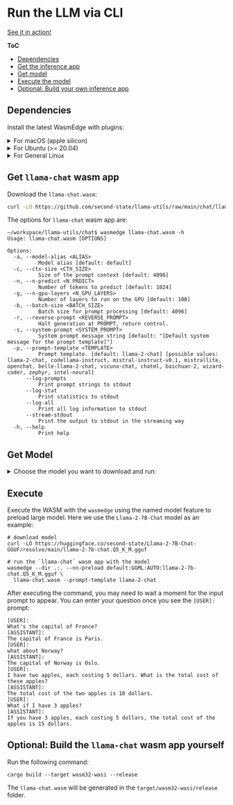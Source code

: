 # Run the LLM via CLI

[See it in action!](https://x.com/juntao/status/1705588244602114303)

**ToC**

* [Dependencies](#dependencies)
* [Get the inference app](#get-llama-chat-wasm-app )
* [Get model](#get-model)
* [Execute the model](#execute)
* [Optional: Build your own inference app](#optional-build-the-llama-chat-wasm-app-yourself)

## Dependencies

Install the latest WasmEdge with plugins:

<details> <summary> For macOS (apple silicon) </summary>

```console
# install WasmEdge-0.13.4 with wasi-nn-ggml plugin
curl -sSf https://raw.githubusercontent.com/WasmEdge/WasmEdge/master/utils/install.sh | bash -s -- --plugin wasi_nn-ggml

# Assuming you use zsh (the default shell on macOS), run the following command to activate the environment
source $HOME/.zshenv
```

</details>

<details> <summary> For Ubuntu (>= 20.04) </summary>

```console
# install libopenblas-dev
apt update && apt install -y libopenblas-dev

# install WasmEdge-0.13.4 with wasi-nn-ggml plugin
curl -sSf https://raw.githubusercontent.com/WasmEdge/WasmEdge/master/utils/install.sh | bash -s -- --plugin wasi_nn-ggml

# Assuming you use bash (the default shell on Ubuntu), run the following command to activate the environment
source $HOME/.bashrc
```

</details>

<details> <summary> For General Linux </summary>

```console
# install WasmEdge-0.13.4 with wasi-nn-ggml plugin
curl -sSf https://raw.githubusercontent.com/WasmEdge/WasmEdge/master/utils/install.sh | bash -s -- --plugin wasi_nn-ggml

# Assuming you use bash (the default shell on Ubuntu), run the following command to activate the environment
source $HOME/.bashrc
```

</details>

## Get `llama-chat` wasm app

Download the `llama-chat.wasm`:

```bash
curl -LO https://github.com/second-state/llama-utils/raw/main/chat/llama-chat.wasm
```

The options for `llama-chat` wasm app are:

```console
~/workspace/llama-utils/chat$ wasmedge llama-chat.wasm -h
Usage: llama-chat.wasm [OPTIONS]

Options:
  -a, --model-alias <ALIAS>
          Model alias [default: default]
  -c, --ctx-size <CTX_SIZE>
          Size of the prompt context [default: 4096]
  -n, --n-predict <N_PRDICT>
          Number of tokens to predict [default: 1024]
  -g, --n-gpu-layers <N_GPU_LAYERS>
          Number of layers to run on the GPU [default: 100]
  -b, --batch-size <BATCH_SIZE>
          Batch size for prompt processing [default: 4096]
  -r, --reverse-prompt <REVERSE_PROMPT>
          Halt generation at PROMPT, return control.
  -s, --system-prompt <SYSTEM_PROMPT>
          System prompt message string [default: "[Default system message for the prompt template]"]
  -p, --prompt-template <TEMPLATE>
          Prompt template. [default: llama-2-chat] [possible values: llama-2-chat, codellama-instruct, mistral-instruct-v0.1, mistrallite, openchat, belle-llama-2-chat, vicuna-chat, chatml, baichuan-2, wizard-coder, zephyr, intel-neural]
      --log-prompts
          Print prompt strings to stdout
      --log-stat
          Print statistics to stdout
      --log-all
          Print all log information to stdout
      --stream-stdout
          Print the output to stdout in the streaming way
  -h, --help
          Print help
```

## Get Model

<details> <summary> Choose the model you want to download and run: </summary>

| Models       | Prompt template       |
|--------------------------------------------------------------------------------------------------------------------------------------|-----------------------|
| Llama-2-7B-Chat ([download here](https://huggingface.co/second-state/Llama-2-7B-Chat-GGUF/resolve/main/llama-2-7b-chat.Q5_K_M.gguf)) | -p llama-2-chat       |
| Llama-2-13B-Chat ([download here](https://huggingface.co/second-state/Llama-2-13B-Chat-GGUF/resolve/main/llama-2-13b-chat.Q5_K_M.gguf))                                                                                                                    | -p llama-2-chat       |
| CodeLlama-13B-Instruct ([download here](https://huggingface.co/second-state/CodeLlama-13B-Instruct-GGUF/resolve/main/codellama-13b-instruct.Q4_0.gguf))      | -p codellama-instruct |
| BELLE-Llama2-13B-Chat ([download here](https://huggingface.co/second-state/BELLE-Llama2-13B-Chat-0.4M-GGUF/resolve/main/BELLE-Llama2-13B-Chat-0.4M-ggml-model-q4_0.gguf)) |     -p belle-llama-2-chat    |
| Mistral-7B-Instruct-v0.1 ([download here](https://huggingface.co/second-state/Mistral-7B-Instruct-v0.1-GGUF/resolve/main/mistral-7b-instruct-v0.1.Q5_K_M.gguf))   |    -p mistral-instruct-v0.1    |
| MistralLite-7B ([download here](https://huggingface.co/second-state/MistralLite-7B-GGUF/resolve/main/mistrallite.Q5_K_M.gguf))  |                 -p mistrallite  |
|  OpenChat-3.5 ([download here](https://huggingface.co/second-state/OpenChat-3.5-GGUF/resolve/main/openchat_3.5.Q5_K_M.gguf))   |                -p openchat -r '<|end_of_turn|>' |
|  Wizard-Vicuna ([download here](https://huggingface.co/second-state/wizard-vicuna-13B-GGUF/resolve/main/wizard-vicuna-13b-ggml-model-q8_0.gguf))   |  -p vicuna-chat |
|  CausalLM-14B ([download here](https://huggingface.co/second-state/CausalLM-14B-GGUF/resolve/main/causallm_14b.Q5_1.gguf))   |  -p chatml |
|  TinyLlama-1.1B-Chat-v0.3 ([download here](https://huggingface.co/second-state/TinyLlama-1.1B-Chat-v0.3-GGUF/resolve/main/tinyllama-1.1b-chat-v0.3.Q5_K_M.gguf))   |  -p chatml |
|  Baichuan2-13B-Chat ([download here](https://huggingface.co/second-state/Baichuan2-13B-Chat-GGUF/resolve/main/Baichuan2-13B-Chat-ggml-model-q4_0.gguf))   | -p baichuan-2 -r '用户:'|
|  Baichuan2-7B-Chat ([download here](https://huggingface.co/second-state/Baichuan2-7B-Chat-GGUF/resolve/main/Baichuan2-13B-Chat-ggml-model-q4_0.gguf))   | -p baichuan-2 -r '用户:'|
|  OpenHermes-2.5-Mistral-7B ([download here](https://huggingface.co/second-state/OpenHermes-2.5-Mistral-7B-GGUF/resolve/main/openhermes-2.5-mistral-7b.Q5_K_M.gguf))   | -p chatml -r '<|im_end|>'|
|  Dolphin-2.2-Yi-34B ([download here](https://huggingface.co/second-state/Dolphin-2.2-Yi-34B-GGUF/resolve/main/dolphin-2.2-yi-34b-ggml-model-q4_0.gguf))   | -p chatml -r '<|im_end|>' -s 'You are a helpful AI assistant'|
|  Dolphin-2.2-Mistral-7B ([download here](https://huggingface.co/second-state/Dolphin-2.2-Mistral-7B-GGUF/resolve/main/dolphin-2.2-mistral-7b-ggml-model-q4_0.gguf))   | -p chatml -r '<|im_end|>'|
|  Dolphin-2.2.1-Mistral-7B ([download here](https://huggingface.co/second-state/Dolphin-2.2.1-Mistral-7B/resolve/main/dolphin-2.2.1-mistral-7b-ggml-model-q4_0.gguf))   | -p chatml -r '<|im_end|>'|
|  Samantha-1.2-Mistral-7B ([download here](https://huggingface.co/second-state/Samantha-1.2-Mistral-7B/resolve/main/samantha-1.2-mistral-7b-ggml-model-q4_0.gguf))   | -p chatml -r '<|im_end|>'|
|  Dolphin-2.1-Mistral-7B ([download here](https://huggingface.co/second-state/Dolphin-2.1-Mistral-7B-GGUF/resolve/main/dolphin-2.1-mistral-7b-ggml-model-q4_0.gguf))   | -p chatml -r '<|im_end|>'|
|  Dolphin-2.0-Mistral-7B ([download here](https://huggingface.co/second-state/Dolphin-2.0-Mistral-7B-GGUF/resolve/main/dolphin-2.1-mistral-7b-ggml-model-q4_0.gguf))   | -p chatml -r '<|im_end|>'|
|  WizardLM-1.0-Uncensored-CodeLlama-34B ([download here](https://huggingface.co/second-state/WizardLM-1.0-Uncensored-CodeLlama-34b/resolve/main/WizardLM-1.0-Uncensored-CodeLlama-34b-ggml-model-q4_0.gguf))   | -p vicuna-chat -s 'You are a helpful AI assistant.' |
|  Samantha-1.11-CodeLlama-34B ([download here](https://huggingface.co/second-state/Samantha-1.11-CodeLlama-34B-GGUF/resolve/main/Samantha-1.11-CodeLlama-34b-ggml-model-q4_0.gguf))   | -p vicuna-chat -s 'You are a helpful AI assistant.' |
|  Samantha-1.11-7B ([download here](https://huggingface.co/second-state/Samantha-1.11-7B-GGUF/resolve/main/Samantha-1.11-7b-ggml-model-q4_0.gguf))   | -p vicuna-chat -s 'You are Samantha, a sentient AI companion.' |
|  WizardCoder-Python-7B-V1.0 ([download here](https://huggingface.co/second-state/WizardCoder-Python-7B-V1.0/resolve/main/WizardCoder-Python-7B-V1.0-ggml-model-q4_0.gguf))   | -p wizard-coder -s 'Below is an instruction that describes a task. Write a response that appropriately completes the request.'  |
|  Zephyr-7B-Alpha ([download here](https://huggingface.co/second-state/Zephyr-7B-Alpha-GGUF/resolve/main/zephyr-7b-alpha.Q5_K_M.gguf))   | -p zephyr -s 'You are a friendly chatbot who always responds in the style of a pirate.' -r '</s>'  |
|  WizardLM-7B-V1.0-Uncensored ([download here](https://huggingface.co/second-state/WizardLM-7B-V1.0-Uncensored-GGUF/resolve/main/wizardlm-7b-v1.0-uncensored.Q5_K_M.gguf))   | -p vicuna-chat -s 'You are a helpful AI assistant.'  |
|  WizardLM-13B-V1.0-Uncensored ([download here](https://huggingface.co/second-state/WizardLM-13B-V1.0-Uncensored-GGUF/resolve/main/wizardlm-7b-v1.0-uncensored.Q5_K_M.gguf))   | -p vicuna-chat -s 'You are a helpful AI assistant.'  |
|  Orca-2-13B ([download here](https://huggingface.co/second-state/Orca-2-13B-GGUF/resolve/main/Orca-2-13b-ggml-model-q4_0.gguf))   | -p chatml -s 'You are Orca, an AI language model created by Microsoft. You are a cautious assistant. You carefully follow instructions. You are helpful and harmless and you follow ethical guidelines and promote positive behavior.'  |
|  Neural-Chat-7B-v3-1 ([download here](https://huggingface.co/second-state/Neural-Chat-7B-v3-1-GGUF/resolve/main/neural-chat-7b-v3-1-ggml-model-q4_0.gguf))   |  -p intel-neural  |
|  Yi-34B-Chat ([download here](https://huggingface.co/second-state/Yi-34B-Chat-GGUF/resolve/main/Yi-34B-Chat-ggml-model-q4_0.gguf))   |  -p chatml -r '<|im_end|>'  |
|  Starling-LM-7B-alpha ([download here](https://huggingface.co/second-state/Starling-LM-7B-alpha-GGUF/resolve/main/starling-lm-7b-alpha.Q5_K_M.gguf))   |  -p openchat -r '<|end_of_turn|>'  |

</details>

## Execute

Execute the WASM with the `wasmedge` using the named model feature to preload large model. Here we use the `Llama-2-7B-Chat` model as an example:

```console
# download model
curl -LO https://huggingface.co/second-state/Llama-2-7B-Chat-GGUF/resolve/main/llama-2-7b-chat.Q5_K_M.gguf

# run the `llama-chat` wasm app with the model
wasmedge --dir .:. --nn-preload default:GGML:AUTO:llama-2-7b-chat.Q5_K_M.gguf \
  llama-chat.wasm --prompt-template llama-2-chat
```

After executing the command, you may need to wait a moment for the input prompt to appear.
You can enter your question once you see the `[USER]:` prompt:

```console
[USER]:
What's the capital of France?
[ASSISTANT]:
The capital of France is Paris.
[USER]:
what about Norway?
[ASSISTANT]:
The capital of Norway is Oslo.
[USER]:
I have two apples, each costing 5 dollars. What is the total cost of these apples?
[ASSISTANT]:
The total cost of the two apples is 10 dollars.
[USER]:
What if I have 3 apples?
[ASSISTANT]:
If you have 3 apples, each costing 5 dollars, the total cost of the apples is 15 dollars.
```

## Optional: Build the `llama-chat` wasm app yourself

Run the following command:

```console
cargo build --target wasm32-wasi --release
```

The `llama-chat.wasm` will be generated in the `target/wasm32-wasi/release` folder.
